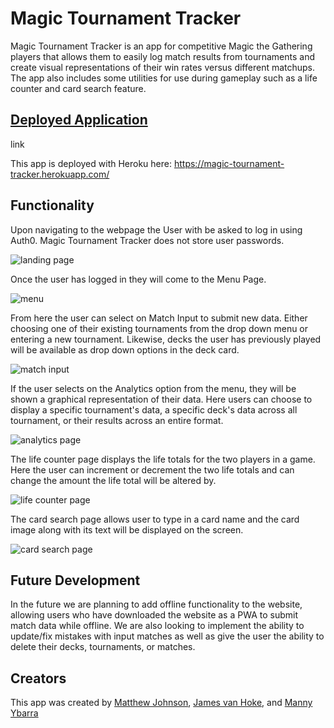 # Magic Tournament Tracker

Magic Tournament Tracker is an app for competitive Magic the Gathering players that allows them to easily log match results from tournaments and create visual representations of their win rates versus different matchups.  
The app also includes some utilities for use during gameplay such as a life counter and card search feature.

## [Deployed Application ](https://magic-tournament-tracker.herokuapp.com/)

<a link="google.com">link</a>

This app is deployed with Heroku here: https://magic-tournament-tracker.herokuapp.com/

## Functionality 

Upon navigating to the webpage the User with be asked to log in using Auth0. Magic Tournament Tracker does not store user passwords.

![landing page](./ReadMe_Assets/Landing_Page.PNG)

Once the user has logged in they will come to the Menu Page.

![menu](./ReadMe_Assets/Menu.PNG)

From here the user can select on Match Input to submit new data. Either choosing one of their existing tournaments from the drop down menu or entering a new tournament. Likewise, decks the user has previously played will be available as drop down options in the deck card. 

![match input](./ReadMe_Assets/Match_Input.PNG)

If the user selects on the Analytics option from the menu, they will be shown a graphical representation of their data. Here users can choose to display a specific tournament's data, a specific deck's data across all tournament, or their results across an entire format.

![analytics page](./ReadMe_Assets/Analytics.PNG)

The life counter page displays the life totals for the two players in a game. Here the user can increment or decrement the two life totals and can change the amount the life total will be altered by.

![life counter page](./ReadMe_Assets/Life_Counter.PNG)

The card search page allows user to type in a card name and the card image along with its text will be displayed on the screen.

![card search page](./ReadMe_Assets/Card_Search.PNG)

## Future Development

In the future we are planning to add offline functionality to the website, allowing users who have downloaded the website as a PWA to submit match data while offline. 
We are also looking to implement the ability to update/fix mistakes with input matches as well as give the user the ability to delete their decks, tournaments, or matches. 

## Creators 

This app was created by [Matthew Johnson](https://github.com/MatthewRonaldJohnson), [James van Hoke](https://github.com/JamesvanHoke), and [Manny Ybarra](https://github.com/mybarra06)
